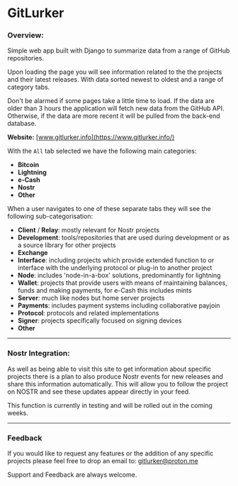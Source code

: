 # GitLurker

### Overview:
Simple web app built with Django to summarize data from a range of GitHub repositories.

Upon loading the page you will see information related to the the projects and their latest releases. With data sorted newest to oldest and a range of category tabs.

Don't be alarmed if some pages take a little time to load. If the data are older than 3 hours the application will fetch new data from the GitHub API. Otherwise, if the data are more recent it will be pulled from the back-end database.

**Website:** [www.gitlurker.info](https://www.gitlurker.info/)

With the `All` tab selected we have the following main categories:
- **Bitcoin**
- **Lightning**
- **e-Cash**
- **Nostr**
- **Other**

When a user navigates to one of these separate tabs they will see the following sub-categorisation:
- **Client** / **Relay**: mostly relevant for Nostr projects
- **Development**: tools/repositories that are used during development or as a source library for other projects
- **Exchange**
- **Interface**: including projects which provide extended function to or interface with the underlying protocol or plug-in to another project
- **Node**: includes 'node-in-a-box' solutions, predominantly for lightning
- **Wallet**: projects that provide users with means of maintaining balances, funds and making payments, for e-Cash this includes mints
- **Server**: much like nodes but home server projects
- **Payments**: includes payment systems including collaborative payjoin
- **Protocol**: protocols and related implementations
- **Signer**: projects specifically focused on signing devices
- **Other**

---
### Nostr Integration:
As well as being able to visit this site to get information about specific projects there is a plan to also produce Nostr events for new releases and share this information automatically. This will allow you to follow the project on NOSTR and see these updates appear directly in your feed. 

This function is currently in testing and will be rolled out in the coming weeks.

---

### Feedback
If you would like to request any features or the addition of any specific projects please feel free to drop an email to: gitlurker@proton.me

Support and Feedback are always welcome.


